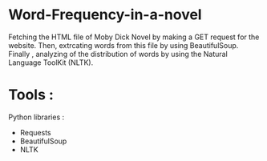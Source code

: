 # Word-Frequency-in-a-novel
Fetching the HTML file of Moby Dick Novel by making a GET request for the website. Then, extrcating words from this file by using BeautifulSoup. Finally , analyzing of the distribution of words by using the Natural Language ToolKit (NLTK).

# Tools :
Python libraries :
- Requests
- BeautifulSoup
- NLTK

